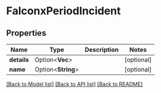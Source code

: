 # FalconxPeriodIncident

## Properties

Name | Type | Description | Notes
------------ | ------------- | ------------- | -------------
**details** | Option<**Vec<String>**> |  | [optional]
**name** | Option<**String**> |  | [optional]

[[Back to Model list]](../README.md#documentation-for-models) [[Back to API list]](../README.md#documentation-for-api-endpoints) [[Back to README]](../README.md)
